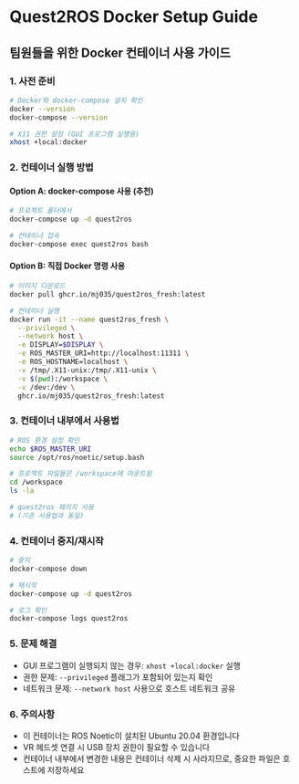 # Quest2ROS Docker Setup Guide

## 팀원들을 위한 Docker 컨테이너 사용 가이드

### 1. 사전 준비
```bash
# Docker와 docker-compose 설치 확인
docker --version
docker-compose --version

# X11 권한 설정 (GUI 프로그램 실행용)
xhost +local:docker
```

### 2. 컨테이너 실행 방법

#### Option A: docker-compose 사용 (추천)
```bash
# 프로젝트 폴더에서
docker-compose up -d quest2ros

# 컨테이너 접속
docker-compose exec quest2ros bash
```

#### Option B: 직접 Docker 명령 사용
```bash
# 이미지 다운로드
docker pull ghcr.io/mj035/quest2ros_fresh:latest

# 컨테이너 실행
docker run -it --name quest2ros_fresh \
  --privileged \
  --network host \
  -e DISPLAY=$DISPLAY \
  -e ROS_MASTER_URI=http://localhost:11311 \
  -e ROS_HOSTNAME=localhost \
  -v /tmp/.X11-unix:/tmp/.X11-unix \
  -v $(pwd):/workspace \
  -v /dev:/dev \
  ghcr.io/mj035/quest2ros_fresh:latest
```

### 3. 컨테이너 내부에서 사용법
```bash
# ROS 환경 설정 확인
echo $ROS_MASTER_URI
source /opt/ros/noetic/setup.bash

# 프로젝트 파일들은 /workspace에 마운트됨
cd /workspace
ls -la

# quest2ros 패키지 사용
# (기존 사용법과 동일)
```

### 4. 컨테이너 중지/재시작
```bash
# 중지
docker-compose down

# 재시작
docker-compose up -d quest2ros

# 로그 확인
docker-compose logs quest2ros
```

### 5. 문제 해결
- GUI 프로그램이 실행되지 않는 경우: `xhost +local:docker` 실행
- 권한 문제: `--privileged` 플래그가 포함되어 있는지 확인
- 네트워크 문제: `--network host` 사용으로 호스트 네트워크 공유

### 6. 주의사항
- 이 컨테이너는 ROS Noetic이 설치된 Ubuntu 20.04 환경입니다
- VR 헤드셋 연결 시 USB 장치 권한이 필요할 수 있습니다
- 컨테이너 내부에서 변경한 내용은 컨테이너 삭제 시 사라지므로, 중요한 파일은 호스트에 저장하세요